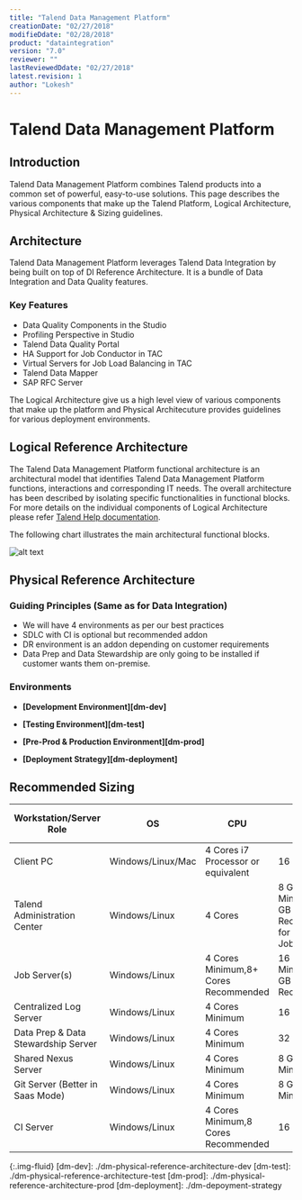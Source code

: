 ```yaml
---
title: "Talend Data Management Platform"
creationDate: "02/27/2018"
modifieDdate: "02/28/2018"
product: "dataintegration"
version: "7.0"
reviewer: ""
lastReviewedDdate: "02/27/2018"
latest.revision: 1
author: "Lokesh"
---
```

# Talend Data Management Platform

## Introduction

Talend Data Management Platform combines Talend products into a common set of powerful, easy-to-use solutions. This page describes the various components that make up the Talend Platform, Logical Architecture, Physical Architecture & Sizing guidelines.

## Architecture

Talend Data Management Platform leverages Talend Data Integration by being built on top of DI Reference Architecture. It is a bundle of Data Integration and Data Quality features.

### Key Features
- Data Quality Components in the Studio
- Profiling Perspective in Studio
- Talend Data Quality Portal
- HA Support for Job Conductor in TAC
- Virtual Servers for Job Load Balancing in TAC
- Talend Data Mapper
- SAP RFC Server

The Logical Architecture give us a high level view of various components that make up the platform and Physical Architecuture provides guidelines for various deployment environments.

## Logical Reference Architecture

The Talend Data Management Platform functional architecture is an architectural model that identifies Talend Data Management Platform functions, interactions and corresponding IT needs. The overall architecture has been described by isolating specific functionalities in functional blocks. For more details on the individual components of Logical Architecture please refer <a href="https://help.talend.com/reader/8G3RJIg~44ZskNfykgqoMQ/Zxmj7_EYJaCyWe_hk3wbUQ" target="_blank">Talend Help documentation</a>.

The following chart illustrates the main architectural functional blocks.

![alt text][Logical Architecture]




## Physical Reference Architecture

### Guiding Principles (Same as for Data Integration)
- We will have 4 environments as per our best practices
- SDLC with CI is optional but recommended addon
- DR environment is an addon depending on customer requirements
- Data Prep and Data Stewardship are only going to be installed if customer wants them on-premise.

### Environments

- **[Development Environment][dm-dev]**

- **[Testing Environment][dm-test]**

- **[Pre-Prod & Production Environment][dm-prod]**

- **[Deployment Strategy][dm-deployment]**


## Recommended Sizing

Workstation/Server Role|OS|CPU|RAM|SSD Disk Size
--- | --- | --- | --- | ---
Client PC|Windows/Linux/Mac|4 Cores i7 Processor or equivalent|16 GB|500 GB
Talend Administration Center|Windows/Linux|4 Cores |8 GB RAM Minimum, 32 GB Recommended for 1000s of Jobs|300GB+ Minimum (for software & logs)
Job Server(s)|Windows/Linux|4 Cores Minimum,8+ Cores Recommended|16 GB RAM Minimum,128 GB Recommended|300+ GB
Centralized Log Server|Windows/Linux|4 Cores Minimum|16 GB RAM|300+ GB
Data Prep & Data Stewardship Server|Windows/Linux|4 Cores Minimum|32 GB RAM|300+ GB
Shared Nexus Server|Windows/Linux|4 Cores Minimum|8 GB RAM Minimum|300+ GB
Git Server (Better in Saas Mode)|Windows/Linux|4 Cores Minimum|8 GB RAM Minimum|50+ GB
CI Server|Windows/Linux|4 Cores Minimum,8 Cores Recommended|16 GB RAM|300+ GB


<!-- links -->
[Logical Architecture]: https://help.talend.com/api/fluidtopicsclient/resources/6dnQQUsK0r9MeWajWRfeLQ/content "Talend Data Management Platform functional architecture Picture"
{:.img-fluid}
[dm-dev]: ./dm-physical-reference-architecture-dev
[dm-test]: ./dm-physical-reference-architecture-test
[dm-prod]: ./dm-physical-reference-architecture-prod
[dm-deployment]: ./dm-depoyment-strategy
